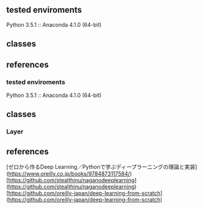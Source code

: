 
## tested enviroments
Python 3.5.1 :: Anaconda 4.1.0 (64-bit)


## classes

## references  
### tested enviroments
Python 3.5.1 :: Anaconda 4.1.0 (64-bit)


## classes
### Layer 



## references  
[ゼロから作るDeep Learning／Pythonで学ぶディープラーニングの理論と実装]
  (https://www.oreilly.co.jp/books/9784873117584/)
[https://github.com/stealthinu/naganodeeplearning]  
(https://github.com/stealthinu/naganodeeplearning)
[https://github.com/oreilly-japan/deep-learning-from-scratch]
(https://github.com/oreilly-japan/deep-learning-from-scratch)
